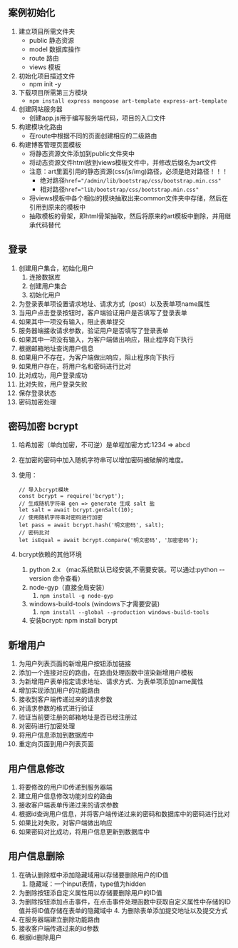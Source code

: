 ## 案例初始化
1. 建立项目所需文件夹
    * public 静态资源
    * model 数据库操作
    * route 路由
    * views 模板
2. 初始化项目描述文件
    * npm init -y
3. 下载项目所需第三方模块
    * `npm install express mongoose art-template express-art-template`
4. 创建网站服务器
    * 创建app.js用于编写服务端代码，项目的入口文件
5. 构建模块化路由
    * 在route中根据不同的页面创建相应的二级路由
6. 构建博客管理页面模板
    * 将静态资源文件添加到public文件夹中
    * 将动态资源文件html放到views模板文件中，并修改后缀名为art文件
    * 注意：art里面引用的静态资源(css/js/img)路径，必须是绝对路径！！！
        * 绝对路径`href="/admin/lib/bootstrap/css/bootstrap.min.css"`
        * 相对路径`href="lib/bootstrap/css/bootstrap.min.css"`
    * 将views模板中各个相似的模块抽取出来common文件夹中存储，然后在引用到原来的模板中
    * 抽取模板的骨架，即html骨架抽取，然后将原来的art模板中删除，并用继承代码替代
    
## 登录
1. 创建用户集合，初始化用户
    1. 连接数据库
    2. 创建用户集合
    3. 初始化用户
2. 为登录表单项设置请求地址、请求方式（post）以及表单项name属性
3. 当用户点击登录按钮时，客户端验证用户是否填写了登录表单 
4. 如果其中一项没有输入，阻止表单提交
5. 服务器端接收请求参数，验证用户是否填写了登录表单
6. 如果其中一项没有输入，为客户端做出响应，阻止程序向下执行
7. 根据邮箱地址查询用户信息
8. 如果用户不存在，为客户端做出响应，阻止程序向下执行 
9. 如果用户存在，将用户名和密码进行比对
10. 比对成功，用户登录成功
11. 比对失败，用户登录失败
12. 保存登录状态
13. 密码加密处理


## 密码加密 bcrypt
1. 哈希加密（单向加密，不可逆）是单程加密方式:1234 => abcd 
2. 在加密的密码中加入随机字符串可以增加密码被破解的难度。
3. 使用：

    ```
    // 导入bcrypt模块
    const bcrypt = require('bcrypt');
    // 生成随机字符串 gen => generate 生成 salt 盐
    let salt = await bcrypt.genSalt(10);
    // 使用随机字符串对密码进行加密
    let pass = await bcrypt.hash('明文密码', salt);
    // 密码比对
    let isEqual = await bcrypt.compare('明文密码', '加密密码');
    ```
4. bcrypt依赖的其他环境 
    1. python 2.x （mac系统默认已经安装,不需要安装。可以通过:python --version 命令查看）
    2. node-gyp（直接全局安装）
        1. `npm install -g node-gyp`
    3. windows-build-tools (windows下才需要安装)
        1. `npm install --global --production windows-build-tools`
    4. 安装bcrypt: npm install bcrypt

## 新增用户
1. 为用户列表页面的新增用户按钮添加链接
2. 添加一个连接对应的路由，在路由处理函数中渲染新增用户模板
3. 为新增用户表单指定请求地址、请求方式、为表单项添加name属性
4. 增加实现添加用户的功能路由
5. 接收到客户端传递过来的请求参数
6. 对请求参数的格式进行验证
7. 验证当前要注册的邮箱地址是否已经注册过
8. 对密码进行加密处理
9. 将用户信息添加到数据库中
10. 重定向页面到用户列表页面

## 用户信息修改
1. 将要修改的用户ID传递到服务器端
2. 建立用户信息修改功能对应的路由
3. 接收客户端表单传递过来的请求参数
4. 根据id查询用户信息，并将客户端传递过来的密码和数据库中的密码进行比对 
5. 如果比对失败，对客户端做出响应
6. 如果密码对比成功，将用户信息更新到数据库中

## 用户信息删除
1. 在确认删除框中添加隐藏域用以存储要删除用户的ID值
    1. 隐藏域：一个input表情，type值为hidden
2. 为删除按钮添自定义属性用以存储要删除用户的ID值
3. 为删除按钮添加点击事件，在点击事件处理函数中获取自定义属性中存储的ID值并将ID值存储在表单的隐藏域中 4. 为删除表单添加提交地址以及提交方式
5. 在服务器端建立删除功能路由
6. 接收客户端传递过来的id参数
7. 根据id删除用户